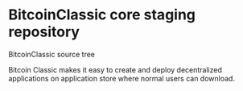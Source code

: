 # BitcoinClassic core staging repository
BitcoinClassic source tree

Bitcoin Classic makes it easy to create and deploy decentralized applications on application store where normal users can download.
